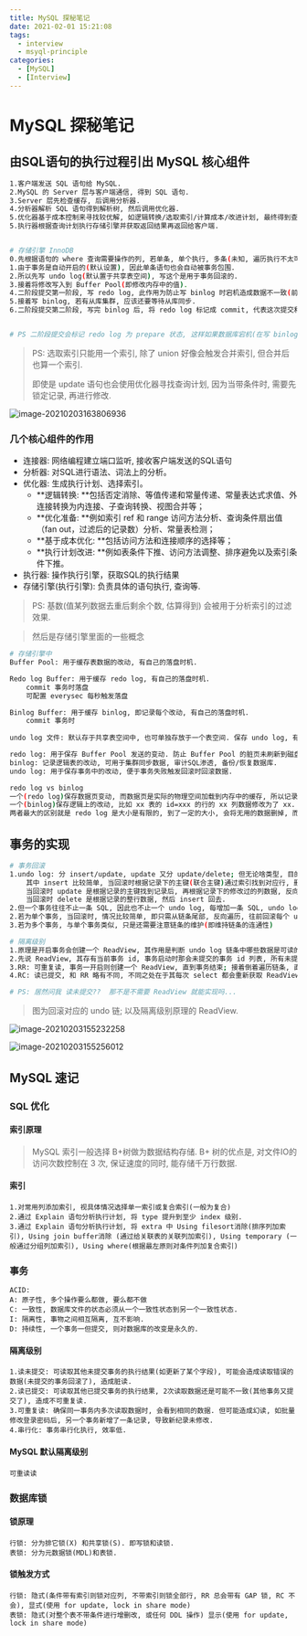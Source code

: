 ```yaml
---
title: MySQL 探秘笔记
date: 2021-02-01 15:21:08
tags: 
  - interview
  - msyql-principle
categories:
  - [MySQL]
  - [Interview]
---
```




# MySQL 探秘笔记



## 由SQL语句的执行过程引出 MySQL 核心组件

```bash
1.客户端发送 SQL 语句给 MySQL.
2.MySQL 的 Server 层与客户端通信, 得到 SQL 语句.
3.Server 层先检查缓存, 后调用分析器.
4.分析器解析 SQL 语句得到解析树, 然后调用优化器.
5.优化器基于成本控制来寻找较优解, 如逻辑转换/选取索引/计算成本/改进计划, 最终得到查询计划; 然后调用执行器
5.执行器根据查询计划执行存储引擎并获取返回结果再返回给客户端.


# 存储引擎 InnoDB
0.先根据语句的 where 查询需要操作的列, 若单条, 单个执行, 多条(未知, 遍历执行不太可能...)
1.由于事务是自动开启的(默认设置), 因此单条语句也会自动被事务包围.
2.所以先写 undo log(默认置于共享表空间), 写这个是用于事务回滚的.
3.接着将修改写入到 Buffer Pool(即修改内存中的值).
4.二阶段提交第一阶段, 写 redo log, 此作用为防止写 binlog 时宕机造成数据不一致(前提是开了 binlog); 这里标记 redo log 为 prepare 状态.
5.接着写 binlog, 若有从库集群, 应该还要等待从库同步.
6.二阶段提交第二阶段, 写完 binlog 后, 将 redo log 标记成 commit, 代表这次提交和 binlog 保持了一致.


# PS 二阶段提交会标记 redo log 为 prepare 状态, 这样如果数据库宕机(在写 binlog 时)再重启, 读取到这个标志, 就知道提交不是完整的, 于是就要通过判断 binlog 的LSN 做一些处理了.(啥处理我也不知道, 可能是照常提交, 也可能是回滚)
```

> PS: 选取索引只能用一个索引, 除了 union 好像会触发合并索引, 但合并后也算一个索引.
>
> 即使是 update 语句也会使用优化器寻找查询计划, 因为当带条件时, 需要先锁定记录, 再进行修改.



![image-20210203163806936](https://gitee.com/gudqs7/many-images/raw/master/Mac-PicGo/20210203163808.png)







### 几个核心组件的作用

- 连接器: 网络编程建立端口监听, 接收客户端发送的SQL语句
- 分析器: 对SQL进行语法、词法上的分析。
- 优化器: 生成执行计划、选择索引。
  - **逻辑转换: **包括否定消除、等值传递和常量传递、常量表达式求值、外连接转换为内连接、子查询转换、视图合并等；
  - **优化准备: **例如索引 ref 和 range 访问方法分析、查询条件扇出值（fan out，过滤后的记录数）分析、常量表检测；
  - **基于成本优化: **包括访问方法和连接顺序的选择等；
  - **执行计划改进: **例如表条件下推、访问方法调整、排序避免以及索引条件下推。
- 执行器: 操作执行引擎，获取SQL的执行结果
- 存储引擎(执行引擎): 负责具体的语句执行, 查询等.

> PS: 基数(值某列数据去重后剩余个数, 估算得到) 会被用于分析索引的过滤效果.



> 然后是存储引擎里面的一些概念

```bash
# 存储引擎中
Buffer Pool: 用于缓存表数据的改动, 有自己的落盘时机.

Redo log Buffer: 用于缓存 redo log, 有自己的落盘时机.
	commit 事务时落盘
	可配置 everysec 每秒触发落盘

Binlog Buffer: 用于缓存 binlog, 即记录每个改动, 有自己的落盘时机.
	commit 事务时
		
undo log 文件: 默认存于共享表空间中, 也可单独存放于一个表空间. 保存 undo log, 有瘦身机制.

redo log: 用于保存 Buffer Pool 发送的变动. 防止 Buffer Pool 的脏页未刷新到磁盘就宕机导致数据丢失.
binlog: 记录逻辑表的改动, 可用于集群同步数据, 审计SQL渗透, 备份/恢复数据库.
undo log: 用于保存事务中的改动, 便于事务失败触发回滚时回滚数据.

redo log vs binlog
一个(redo log)保存数据页变动, 而数据页是实际的物理空间加载到内存中的缓存, 所以记录的是物理上的改动.
一个(binlog)保存逻辑上的改动, 比如 xx 表的 id=xxx 的行的 xx 列数据修改为了 xx. 或者哪张表新增了一行, 数据是 xxx...  所以记录的是逻辑上的改动.
两者最大的区别就是 redo log 是大小是有限的, 到了一定的大小, 会将无用的数据删掉, 而 binlog 更是一种备份, 只会越来越大... 而且没法通过瘦身保持某个大小...
```



## 事务的实现

```bash
# 事务回滚
1.undo log: 分 insert/update, update 又分 update/delete; 但无论啥类型, 目的都是辅助事务回滚, 
	其中 insert 比较简单, 当回滚时根据记录下的主键(联合主键)通过索引找到对应行, 删除即可.
	当回滚时 update 是根据记录的主键找到记录后, 再根据记录下的修改过的列数据, 反向修改回去.
	当回滚时 delete 是根据记录的整行数据, 然后 insert 回去.
2.但一个事务往往不止一条 SQL, 因此也不止一个 undo log, 每增加一条 SQL, undo log 也随之增加, 这些 undo log 会组成一个链条.
2.若为单个事务, 当回滚时, 情况比较简单, 即只需从链条尾部, 反向遍历, 往前回滚每个 undo log 就行了.
3.若为多个事务, 与单个事务类似, 只是还需要注意链条的维护(即维持链条的连通性)

# 隔离级别
1.原理是开启事务会创建一个 ReadView, 其作用是判断 undo log 链条中哪些数据是可读的.
2.先说 ReadView, 其存有当前事务 id, 事务启动时那会未提交的事务 id 列表, 所有未提交事务中最小的事务, 下一个事务id; 这里面未提交的事务是重点.
3.RR: 可重复读, 事务一开启则创建一个 ReadView, 直到事务结束; 接着倒着遍历链条, 直到 undo log 是比自己小且不在未提交事务中的事务记录时停下, 仅获取此时的数据, 由于事务开启过程中, ReadView 不改变, 因此整个事务过程中的读取总是一致的.
4.RC: 读已提交, 和 RR 略有不同, 不同之处在于其每次 select 都会重新获取 ReadView, 这使得若有事务提交后, 再 select 数据, 则生成的 ReadView 数据会发生变化(即未提交事务 id 列表中少了刚刚提交的事务). 因此同样的逻辑进行判断, RC 能读取到已提交的事务的改动.

# PS: 居然问我 读未提交??  那不是不需要 ReadView 就能实现吗...
```

> 图为回滚对应的 undo 链; 以及隔离级别原理的 ReadView.

![image-20210203155232258](https://gitee.com/gudqs7/many-images/raw/master/Mac-PicGo/20210203155235.png)

![image-20210203155256012](https://gitee.com/gudqs7/many-images/raw/master/Mac-PicGo/20210203155257.png)



## MySQL 速记



### SQL 优化

#### 索引原理

> MySQL 索引一般选择 B+树做为数据结构存储. B+ 树的优点是, 对文件IO的访问次数控制在 3 次, 保证速度的同时, 能存储千万行数据.

#### 索引

```
1.对常用列添加索引, 视具体情况选择单一索引或复合索引(一般为复合)
2.通过 Explain 语句分析执行计划, 将 type 提升到至少 index 级别.
3.通过 Explain 语句分析执行计划, 将 extra 中 Using filesort消除(排序列加索引), Using join buffer消除 (通过给关联表的关联列加索引), Using temporary (一般通过分组列加索引), Using where(根据最左原则对条件列加复合索引)
```



### 事务

```
ACID:
A: 原子性, 多个操作要么都做, 要么都不做
C: 一致性, 数据库文件的状态必须从一个一致性状态到另一个一致性状态.
I: 隔离性, 事物之间相互隔离, 互不影响.
D: 持续性, 一个事务一但提交, 则对数据库的改变是永久的.
```



#### 隔离级别

```
1.读未提交: 可读取其他未提交事务的执行结果(如更新了某个字段), 可能会造成读取错误的数据(未提交的事务回滚了), 造成脏读.
2.读已提交: 可读取其他已提交事务的执行结果, 2次读取数据还是可能不一致(其他事务又提交了), 造成不可重复读.
3.可重复读: 确保同一事务内多次读取数据时, 会看到相同的数据. 但可能造成幻读, 如批量修改登录密码后, 另一个事务新增了一条记录, 导致新纪录未修改.
4.串行化: 事务串行化执行, 效率低.
```

#### MySQL 默认隔离级别

`可重读读`



### 数据库锁

#### 锁原理

```
行锁: 分为排它锁(X) 和共享锁(S). 即写锁和读锁.
表锁: 分为元数据锁(MDL)和表锁.
```

#### 锁触发方式

```
行锁: 隐式(条件带有索引则锁对应列, 不带索引则锁全部行, RR 总会带有 GAP 锁, RC 不会), 显式(使用 for update, lock in share mode)
表锁: 隐式(对整个表不带条件进行增删改, 或任何 DDL 操作) 显示(使用 for update, lock in share mode)
```

